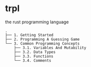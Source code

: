 # trpl
the rust programming language   

```
.
├── 1. Getting Started
├── 2. Programming A Guessing Game
└── 3. Common Programming Concepts
    ├── 3.1. Variables And Mutability
    ├── 3.2. Data Types
    ├── 3.3. Functions
    └── 3.4. Comments
```